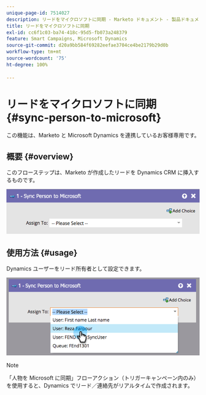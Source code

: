 ```yaml
---
unique-page-id: 7514027
description: リードをマイクロソフトに同期 - Marketo ドキュメント - 製品ドキュメント
title: リードをマイクロソフトに同期
exl-id: cc6f1c03-ba74-418c-95d5-fb073a248379
feature: Smart Campaigns, Microsoft Dynamics
source-git-commit: d20a9bb584f69282eefae3704ce4be2179b29d0b
workflow-type: tm+mt
source-wordcount: '75'
ht-degree: 100%

---
```


# リードをマイクロソフトに同期 {#sync-person-to-microsoft}

この機能は、Marketo と Microsoft Dynamics を連携しているお客様専用です。

## 概要 {#overview}

このフローステップは、Marketo が作成したリードを Dynamics CRM に挿入するものです。

![](assets/one.png)

## 使用方法 {#usage}

Dynamics ユーザーをリード所有者として設定できます。

![](assets/two.png)

>[!NOTE]
>
>「人物を Microsoft に同期」フローアクション（トリガーキャンペーン内のみ）を使用すると、Dynamics でリード／連絡先がリアルタイムで作成されます。
